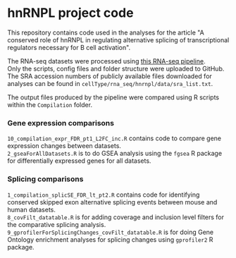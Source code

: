 # hnRNPL project code
This repository contains code used in the analyses for the article "A conserved role of hnRNPL in regulating alternative splicing of transcriptional regulators necessary for B cell activation".

The RNA-seq datasets were processed using [this RNA-seq pipeline](https://github.com/tellyalogicalguy/RNAseq_pipeline).  
Only the scripts, config files and folder structure were uploaded to GitHub.  
The SRA accession numbers of publicly available files downloaded for analyses can be found in `cellType/rna_seq/hnrnpl/data/sra_list.txt`.

The output files produced by the pipeline were compared using R scripts within the `Compilation` folder.
### Gene expression comparisons
`10_compilation_expr_FDR_pt1_L2FC_inc.R` contains code to compare gene expression changes between datasets.  
`2_gseaForAllDatasets.R` is to do GSEA analysis using the `fgsea` R package for differentially expressed genes for all datasets.  
### Splicing comparisons
`1_compilation_splicSE_FDR_lt_pt2.R` contains code for identifying conserved skipped exon alternative splicing events between mouse and human datasets.  
`8_covFilt_datatable.R` is for adding coverage and inclusion level filters for the comparative splicing analysis.  
`9_gprofilerForSplicingChanges_covFilt_datatable.R` is for doing Gene Ontology enrichment analyses for splicing changes using `gprofiler2` R package.  
